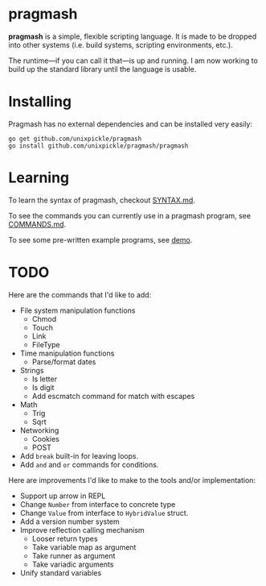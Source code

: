 # pragmash

**pragmash** is a simple, flexible scripting language. It is made to be dropped into other systems (i.e. build systems, scripting environments, etc.).

The runtime&mdash;if you can call it that&mdash;is up and running. I am now working to build up the standard library until the language is usable.

# Installing

Pragmash has no external dependencies and can be installed very easily:

    go get github.com/unixpickle/pragmash
    go install github.com/unixpickle/pragmash/pragmash

# Learning

To learn the syntax of pragmash, checkout [SYNTAX.md](SYNTAX.md).

To see the commands you can currently use in a pragmash program, see [COMMANDS.md](COMMANDS.md).

To see some pre-written example programs, see [demo](demo).

# TODO

Here are the commands that I'd like to add:

 * File system manipulation functions
   * Chmod
   * Touch
   * Link
   * FileType
 * Time manipulation functions
   * Parse/format dates
 * Strings
   * Is letter
   * Is digit
   * Add escmatch command for match with escapes
 * Math
   * Trig
   * Sqrt
 * Networking
   * Cookies
   * POST
 * Add `break` built-in for leaving loops.
 * Add `and` and `or` commands for conditions.

Here are improvements I'd like to make to the tools and/or implementation:

 * Support up arrow in REPL
 * Change `Number` from interface to concrete type
 * Change `Value` from interface to `HybridValue` struct.
 * Add a version number system
 * Improve reflection calling mechanism
   * Looser return types
   * Take variable map as argument
   * Take runner as argument
   * Take variadic arguments
 * Unify standard variables
